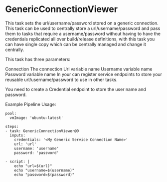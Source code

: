 # GenericConnectionViewer

This task sets the url/username/password stored on a generic connection. This task can be used to centrally store a url/username/password and pass them to tasks that require a username/password without having to have the credentials replicated all over build/release definitions, with this task you can have single copy which can be centrally managed and change it centrally.

This task has three parameters:

Connection The connection
Url variable name
Username variable name
Password variable name
In your can register service endpoints to store your reusable url/username/password to use in other tasks.

You need to create a Credential endpoint to store the user name and password.

Example Pipeline Usage:
```
pool:
  vmImage: 'ubuntu-latest'

steps:
- task: GenericConnectionViewer@0
  inputs:
    credentials: '<My Generic Service Connection Name>'
    url: 'url'
    username: 'username'
    password: 'password'

- script: |
    echo "url=$(url)"
    echo "username=$(username)"
    echo "password=$(password)"
```
